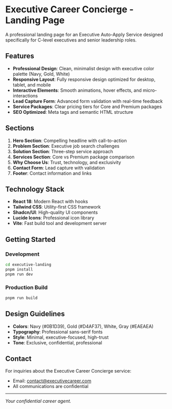 # Executive Career Concierge - Landing Page

A professional landing page for an Executive Auto-Apply Service designed specifically for C-level executives and senior leadership roles.

## Features

- **Professional Design**: Clean, minimalist design with executive color palette (Navy, Gold, White)
- **Responsive Layout**: Fully responsive design optimized for desktop, tablet, and mobile
- **Interactive Elements**: Smooth animations, hover effects, and micro-interactions
- **Lead Capture Form**: Advanced form validation with real-time feedback
- **Service Packages**: Clear pricing tiers for Core and Premium packages
- **SEO Optimized**: Meta tags and semantic HTML structure

## Sections

1. **Hero Section**: Compelling headline with call-to-action
2. **Problem Section**: Executive job search challenges
3. **Solution Section**: Three-step service approach
4. **Services Section**: Core vs Premium package comparison
5. **Why Choose Us**: Trust, technology, and exclusivity
6. **Contact Form**: Lead capture with validation
7. **Footer**: Contact information and links

## Technology Stack

- **React 18**: Modern React with hooks
- **Tailwind CSS**: Utility-first CSS framework
- **Shadcn/UI**: High-quality UI components
- **Lucide Icons**: Professional icon library
- **Vite**: Fast build tool and development server

## Getting Started

### Development

```bash
cd executive-landing
pnpm install
pnpm run dev
```

### Production Build

```bash
pnpm run build
```

## Design Guidelines

- **Colors**: Navy (#0B1D39), Gold (#D4AF37), White, Gray (#EAEAEA)
- **Typography**: Professional sans-serif fonts
- **Style**: Minimal, executive-focused, high-trust
- **Tone**: Exclusive, confidential, professional

## Contact

For inquiries about the Executive Career Concierge service:
- Email: contact@executivecareer.com
- All communications are confidential

---

*Your confidential career agent.*
